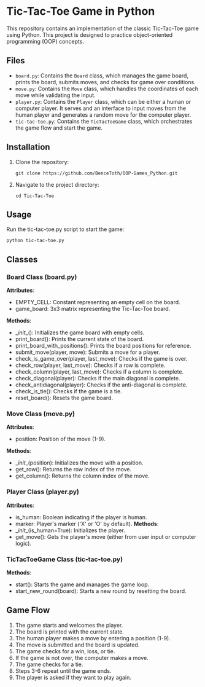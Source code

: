# Tic-Tac-Toe Game in Python
This repository contains an implementation of the classic Tic-Tac-Toe game using Python. This project is designed to practice object-oriented programming (OOP) concepts.

## Files
* `board.py`: Contains the `Board` class, which manages the game board, prints the board, submits moves, and checks for game over conditions.
* `move.py`: Contains the `Move` class, which handles the coordinates of each move while validating the input.
* `player.py`: Contains the `Player` class, which can be either a human or computer player. It serves and an interface to input moves from the human player and generates a random move for the computer player. 
* `tic-tac-toe.py`: Contains the `TicTacToeGame` class, which orchestrates the game flow and start the game.

## Installation
1. Clone the repository:

   ```git clone https://github.com/BenceToth/OOP-Games_Python.git```

4. Navigate to the project directory:

   ```cd Tic-Tac-Toe```

## Usage
Run the tic-tac-toe.py script to start the game:

```python tic-tac-toe.py```


## Classes
### Board Class (board.py)
**Attributes**:
* EMPTY_CELL: Constant representing an empty cell on the board.
* game_board: 3x3 matrix representing the Tic-Tac-Toe board.

**Methods**:
* \__init__(): Initializes the game board with empty cells.
* print_board(): Prints the current state of the board.
* print_board_with_positions(): Prints the board positions for reference.
* submit_move(player, move): Submits a move for a player.
* check_is_game_over(player, last_move): Checks if the game is over.
* check_row(player, last_move): Checks if a row is complete.
* check_column(player, last_move): Checks if a column is complete.
* check_diagonal(player): Checks if the main diagonal is complete.
* check_antidiagonal(player): Checks if the anti-diagonal is complete.
* check_is_tie(): Checks if the game is a tie.
* reset_board(): Resets the game board.
  
### Move Class (move.py)
**Attributes**:
* position: Position of the move (1-9).

**Methods**:
* \__init__(position): Initializes the move with a position.
* get_row(): Returns the row index of the move.
* get_column(): Returns the column index of the move.

### Player Class (player.py)
**Attributes**:
* is_human: Boolean indicating if the player is human.
* marker: Player's marker ('X' or 'O' by default).
**Methods**:
* \__init__(is_human=True): Initializes the player.
* get_move(): Gets the player's move (either from user input or computer logic).

### TicTacToeGame Class (tic-tac-toe.py)
**Methods**:
* start(): Starts the game and manages the game loop.
* start_new_round(board): Starts a new round by resetting the board.

## Game Flow
1. The game starts and welcomes the player.
2. The board is printed with the current state.
3. The human player makes a move by entering a position (1-9).
4. The move is submitted and the board is updated.
5. The game checks for a win, loss, or tie.
6. If the game is not over, the computer makes a move.
7. The game checks for a tie.
8. Steps 3-6 repeat until the game ends.
9. The player is asked if they want to play again.
